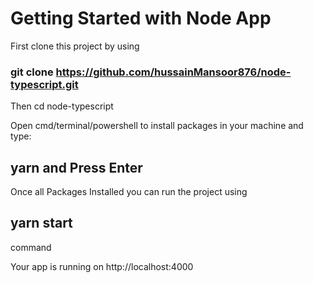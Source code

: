 # Getting Started with Node App

First clone this project by using 
### git clone https://github.com/hussainMansoor876/node-typescript.git

Then cd node-typescript

Open cmd/terminal/powershell to install packages in your machine and type:
## yarn and Press Enter

Once all Packages Installed you can run the project using
## yarn start
command

Your app is running on http://localhost:4000